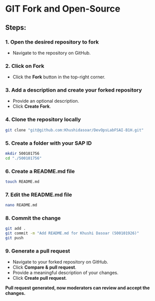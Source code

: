 # GIT Fork and Open-Source

## Steps:

### 1. Open the desired repository to fork
- Navigate to the repository on GitHub.

### 2. Click on Fork
- Click the **Fork** button in the top-right corner.

### 3. Add a description and create your forked repository
- Provide an optional description.
- Click **Create Fork**.

### 4. Clone the repository locally
```sh
git clone "git@github.com:Khushidasoar/DevOpsLabFSAI-B1H.git"
```

### 5. Create a folder with your SAP ID
```sh
mkdir 500101756
cd "./500101756"
```

### 6. Create a README.md file
```sh
touch README.md
```

### 7. Edit the README.md file
```sh
nano README.md
```

### 8. Commit the change
```sh
git add .
git commit -m "Add README.md for Khushi Dasoar (500101926)"
git push
```

### 9. Generate a pull request
- Navigate to your forked repository on GitHub.
- Click **Compare & pull request**.
- Provide a meaningful description of your changes.
- Click **Create pull request**.

**Pull request generated, now moderators can review and accept the changes.**
```
